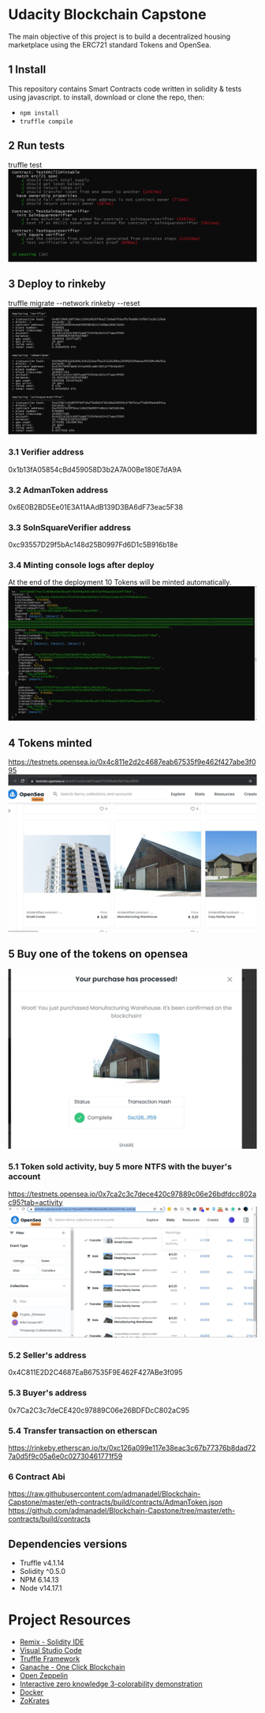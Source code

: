 # Udacity Blockchain Capstone
The main objective of this project is to build a decentralized housing marketplace using the ERC721 standard Tokens and OpenSea.

## 1 Install
This repository contains Smart Contracts code written in solidity & tests using javascript.
to install, download or clone the repo, then:

* `npm install`
* `truffle compile`

## 2 Run tests
truffle test
![Run server](img/tests.JPG)

## 3 Deploy to rinkeby
truffle migrate --network rinkeby --reset
![Run server](img/rinkeby-deploy.JPG)

### 3.1 Verifier address
0x1b13fA05854cBd459058D3b2A7A00Be180E7dA9A

### 3.2 AdmanToken address
0x6E0B2BD5Ee01E3A11AAdB139D3BA6dF73eac5F38

### 3.3 SolnSquareVerifier address
0xc93557D29f5bAc148d25B0997Fd6D1c5B916b18e

### 3.4 Minting console logs after deploy
At the end of the deployment 10 Tokens will be minted automatically.
![Run server](img/minting-logs.JPG)

## 4 Tokens minted
https://testnets.opensea.io/0x4c811e2d2c4687eab67535f9e462f427abe3f095
![Run server](img/open-sea-list.JPG)

## 5 Buy one of the tokens on opensea
![Run server](img/buy-opensea.JPG)

### 5.1 Token sold activity, buy 5 more NTFS with the buyer's account
https://testnets.opensea.io/0x7ca2c3c7dece420c97889c06e26bdfdcc802ac95?tab=activity
![Run server](img/token-sold-activity.JPG)

### 5.2 Seller's address
0x4C811E2D2C4687EaB67535F9E462F427ABe3f095

### 5.3 Buyer's address
0x7Ca2C3c7deCE420c97889C06e26BDFDcC802aC95

### 5.4 Transfer transaction on etherscan
https://rinkeby.etherscan.io/tx/0xc126a099e117e38eac3c67b77376b8dad727a0d5f9c05a6e0c02730461771f59

### 6 Contract Abi
https://raw.githubusercontent.com/admanadel/Blockchain-Capstone/master/eth-contracts/build/contracts/AdmanToken.json
https://github.com/admanadel/Blockchain-Capstone/tree/master/eth-contracts/build/contracts

## Dependencies versions
* Truffle v4.1.14
* Solidity ^0.5.0
* NPM 6.14.13
* Node v14.17.1


# Project Resources

* [Remix - Solidity IDE](https://remix.ethereum.org/)
* [Visual Studio Code](https://code.visualstudio.com/)
* [Truffle Framework](https://truffleframework.com/)
* [Ganache - One Click Blockchain](https://truffleframework.com/ganache)
* [Open Zeppelin ](https://openzeppelin.org/)
* [Interactive zero knowledge 3-colorability demonstration](http://web.mit.edu/~ezyang/Public/graph/svg.html)
* [Docker](https://docs.docker.com/install/)
* [ZoKrates](https://github.com/Zokrates/ZoKrates)
